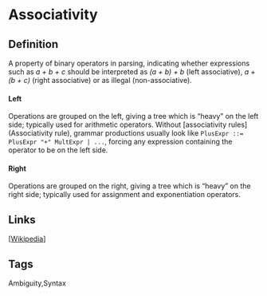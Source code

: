 # Associativity

## Definition
A property of binary operators in parsing, indicating whether expressions such as *a + b + c* should be interpreted as *(a + b) + b* (left associative), *a + (b + c)* (right associative) or as illegal (non-associative). 
#### Left
Operations are grouped on the left, giving a tree which is “heavy” on the left side; typically used for arithmetic operators. Without [associativity rules](Associativity rule), grammar productions usually look like ```PlusExpr ::= PlusExpr "+" MultExpr | ...```, forcing any expression containing the operator to be on the left side.
 
#### Right
Operations are grouped on the right, giving a tree which is “heavy” on the right side; typically used for assignment and exponentiation operators.


## Links


[[Wikipedia](http://en.wikipedia.org/wiki/Operator_associativity)]

## Tags
Ambiguity,Syntax


